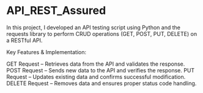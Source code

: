 # API_REST_Assured
In this project, I developed an API testing script using Python and the requests library to perform CRUD operations (GET, POST, PUT, DELETE) on a RESTful API.

Key Features & Implementation:

GET Request – Retrieves data from the API and validates the response.
POST Request – Sends new data to the API and verifies the response.
PUT Request – Updates existing data and confirms successful modification.
DELETE Request – Removes data and ensures proper status code handling.